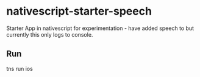 # nativescript-starter-speech
Starter App in nativescript for experimentation - have added speech to but currently this only logs to console.

## Run

tns run ios